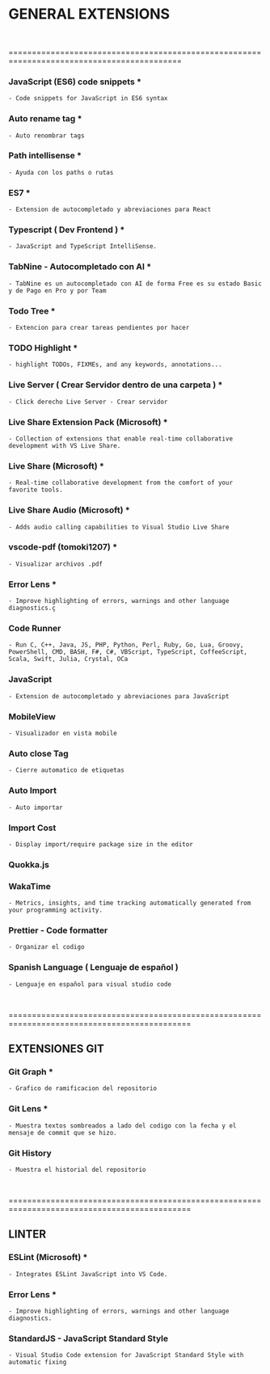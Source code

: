 

# GENERAL EXTENSIONS 

<br>

===========================================================================================

### JavaScript (ES6) code snippets      *
    - Code snippets for JavaScript in ES6 syntax


### Auto rename tag * 
    - Auto renombrar tags


### Path intellisense *
    - Ayuda con los paths o rutas

### ES7     *
    - Extension de autocompletado y abreviaciones para React


### Typescript ( Dev Frontend ) *
    - JavaScript and TypeScript IntelliSense.


### TabNine - Autocompletado con AI     *
    - TabNine es un autocompletado con AI de forma Free es su estado Basic y de Pago en Pro y por Team


### Todo Tree   *
    - Extencion para crear tareas pendientes por hacer 


### TODO Highlight  *
    - highlight TODOs, FIXMEs, and any keywords, annotations...


### Live Server ( Crear Servidor dentro de una carpeta )    *
    - Click derecho Live Server - Crear servidor


### Live Share Extension Pack (Microsoft)   *
    - Collection of extensions that enable real-time collaborative development with VS Live Share.


### Live Share (Microsoft)  *
    - Real-time collaborative development from the comfort of your favorite tools.


### Live Share Audio (Microsoft)    *
    - Adds audio calling capabilities to Visual Studio Live Share


### vscode-pdf (tomoki1207) *
    - Visualizar archivos .pdf


### Error Lens      *
    - Improve highlighting of errors, warnings and other language diagnostics.ç


### Code Runner     
    - Run C, C++, Java, JS, PHP, Python, Perl, Ruby, Go, Lua, Groovy, PowerShell, CMD, BASH, F#, C#, VBScript, TypeScript, CoffeeScript, Scala, Swift, Julia, Crystal, OCa


### JavaScript      
    - Extension de autocompletado y abreviaciones para JavaScript 


### MobileView 
    - Visualizador en vista mobile


### Auto close Tag 
    - Cierre automatico de etiquetas


### Auto Import 
    - Auto importar


### Import Cost
    - Display import/require package size in the editor


### Quokka.js


### WakaTime
    - Metrics, insights, and time tracking automatically generated from your programming activity.


### Prettier - Code formatter 
    - Organizar el codigo


### Spanish Language  ( Lenguaje de español )   
    - Lenguaje en español para visual studio code



<br>


=============================================================================================

## EXTENSIONES GIT


### Git Graph   *
    - Grafico de ramificacion del repositorio

### Git Lens    *
    - Muestra textos sombreados a lado del codigo con la fecha y el mensaje de commit que se hizo.


### Git History
    - Muestra el historial del repositorio

<br>


=============================================================================================

## LINTER

### ESLint (Microsoft)      *
    - Integrates ESLint JavaScript into VS Code.


### Error Lens  *
    - Improve highlighting of errors, warnings and other language diagnostics.

### StandardJS - JavaScript Standard Style
    - Visual Studio Code extension for JavaScript Standard Style with automatic fixing










